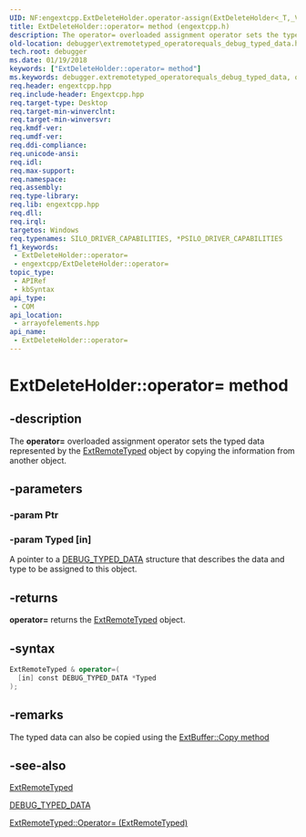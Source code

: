 ```yaml
---
UID: NF:engextcpp.ExtDeleteHolder.operator-assign(ExtDeleteHolder<_T,_Vector>&)
title: ExtDeleteHolder::operator= method (engextcpp.h)
description: The operator= overloaded assignment operator sets the typed data represented by the ExtRemoteTyped object by copying the information from another object.
old-location: debugger\extremotetyped_operatorequals_debug_typed_data.htm
tech.root: debugger
ms.date: 01/19/2018
keywords: ["ExtDeleteHolder::operator= method"]
ms.keywords: debugger.extremotetyped_operatorequals_debug_typed_data, operator=, ExtCheckedPointer::operator=, ExtDeclBuffer::operator=, ExtRemoteTyped class [Windows Debugging], operator= method, ExtCheckedPointer, ExtDeclAlignedBuffer::operator=, ExtBuffer::operator=, ExtDeleteHolder, ExtBuffer, ExtDeleteHolder::operator=, ExtDeclBuffer, operator= method [Windows Debugging], ExtRemoteTyped class, operator= method [Windows Debugging], ExtDeclAlignedBuffer
req.header: engextcpp.hpp
req.include-header: Engextcpp.hpp
req.target-type: Desktop
req.target-min-winverclnt: 
req.target-min-winversvr: 
req.kmdf-ver: 
req.umdf-ver: 
req.ddi-compliance: 
req.unicode-ansi: 
req.idl: 
req.max-support: 
req.namespace: 
req.assembly: 
req.type-library: 
req.lib: engextcpp.hpp
req.dll: 
req.irql: 
targetos: Windows
req.typenames: SILO_DRIVER_CAPABILITIES, *PSILO_DRIVER_CAPABILITIES
f1_keywords:
 - ExtDeleteHolder::operator=
 - engextcpp/ExtDeleteHolder::operator=
topic_type:
 - APIRef
 - kbSyntax
api_type:
 - COM
api_location:
 - arrayofelements.hpp
api_name:
 - ExtDeleteHolder::operator=
---
```


# ExtDeleteHolder::operator= method

## -description

The <b>operator=</b> overloaded assignment operator sets the typed data represented by the <a href="..\engextcpp\nl-engextcpp-extremotetyped.md">ExtRemoteTyped</a> object by copying the information from another object.

## -parameters

### -param Ptr

### -param Typed [in]

A pointer to a <a href="..\wdbgexts\ns-wdbgexts-_debug_typed_data.md">DEBUG_TYPED_DATA</a> structure that describes the data and type to be assigned to this object.

## -returns

<b>operator=</b>  returns the <a href="..\engextcpp\nl-engextcpp-extremotetyped.md">ExtRemoteTyped</a> object.

## -syntax

```cpp
ExtRemoteTyped & operator=(
  [in] const DEBUG_TYPED_DATA *Typed
);
```

## -remarks

The typed data can also be copied using the [ExtBuffer::Copy method](nf-engextcpp-extbuffer-copy(const_t_ulong).md)

## -see-also

<a href="..\engextcpp\nl-engextcpp-extremotetyped.md">ExtRemoteTyped</a>

<a href="..\wdbgexts\ns-wdbgexts-_debug_typed_data.md">DEBUG_TYPED_DATA</a>

<a href="..\engextcpp\nf-engextcpp-extbuffer-operator=.md">ExtRemoteTyped::Operator= (ExtRemoteTyped)</a>
